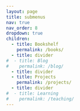 ```yaml
---
layout: page
title: submenus
nav: true
nav_order: 8
dropdown: true
children:
  - title: Bookshelf
    permalink: /books/
  - title: divider
#  - title: Blog
#    permalink: /blog/
  - title: divider
  - title: Projects
    permalink: /projects/
  - title: divider
#  - title: Learning
#    permalink: /teaching/
---
```

